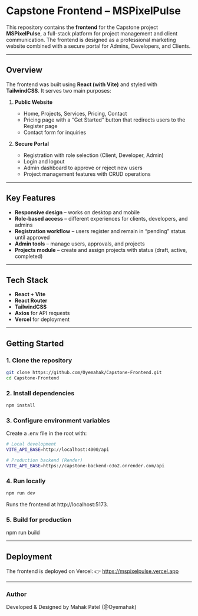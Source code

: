 # Capstone Frontend – MSPixelPulse

This repository contains the **frontend** for the Capstone project **MSPixelPulse**, a full-stack platform for project management and client communication. The frontend is designed as a professional marketing website combined with a secure portal for Admins, Developers, and Clients.

---

## Overview
The frontend was built using **React (with Vite)** and styled with **TailwindCSS**. It serves two main purposes:

1. **Public Website**
   - Home, Projects, Services, Pricing, Contact
   - Pricing page with a “Get Started” button that redirects users to the Register page
   - Contact form for inquiries

2. **Secure Portal**
   - Registration with role selection (Client, Developer, Admin)
   - Login and logout
   - Admin dashboard to approve or reject new users
   - Project management features with CRUD operations

---

## Key Features
- **Responsive design** – works on desktop and mobile
- **Role-based access** – different experiences for clients, developers, and admins
- **Registration workflow** – users register and remain in “pending” status until approved
- **Admin tools** – manage users, approvals, and projects
- **Projects module** – create and assign projects with status (draft, active, completed)

---

## Tech Stack
- **React + Vite**
- **React Router**
- **TailwindCSS**
- **Axios** for API requests
- **Vercel** for deployment

---

## Getting Started

### 1. Clone the repository
```bash
git clone https://github.com/Oyemahak/Capstone-Frontend.git
cd Capstone-Frontend
```
### 2. Install dependencies
```bash
npm install
```
### 3. Configure environment variables
Create a .env file in the root with:
```bash
# Local development
VITE_API_BASE=http://localhost:4000/api

# Production backend (Render)
VITE_API_BASE=https://capstone-backend-o3o2.onrender.com/api
```
### 4. Run locally
```bash
npm run dev
```
Runs the frontend at http://localhost:5173.

### 5. Build for production
npm run build

---

## Deployment
The frontend is deployed on Vercel:
👉 https://mspixelpulse.vercel.app

---

### Author
Developed & Designed by Mahak Patel (@Oyemahak)
